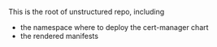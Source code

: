 This is the root of unstructured repo, including
- the namespace where to deploy the cert-manager chart
- the rendered manifests
